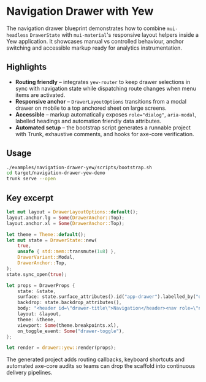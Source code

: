 # Navigation Drawer with Yew

The navigation drawer blueprint demonstrates how to combine `mui-headless`
`DrawerState` with `mui-material`'s responsive layout helpers inside a Yew
application. It showcases manual vs controlled behaviour, anchor switching and
accessible markup ready for analytics instrumentation.

## Highlights

- **Routing friendly** – integrates `yew-router` to keep drawer selections in
sync with navigation state while dispatching route changes when menu items are
activated.
- **Responsive anchor** – `DrawerLayoutOptions` transitions from a modal drawer
on mobile to a top anchored sheet on large screens.
- **Accessible** – markup automatically exposes `role="dialog"`,
`aria-modal`, labelled headings and automation friendly data attributes.
- **Automated setup** – the bootstrap script generates a runnable project with
Trunk, exhaustive comments, and hooks for axe-core verification.

## Usage

```bash
./examples/navigation-drawer-yew/scripts/bootstrap.sh
cd target/navigation-drawer-yew-demo
trunk serve --open
```

## Key excerpt

```rust
let mut layout = DrawerLayoutOptions::default();
layout.anchor.lg = Some(DrawerAnchor::Top);
layout.anchor.xl = Some(DrawerAnchor::Top);

let theme = Theme::default();
let mut state = DrawerState::new(
    true,
    unsafe { std::mem::transmute(1u8) },
    DrawerVariant::Modal,
    DrawerAnchor::Top,
);
state.sync_open(true);

let props = DrawerProps {
    state: &state,
    surface: state.surface_attributes().id("app-drawer").labelled_by("drawer-title"),
    backdrop: state.backdrop_attributes(),
    body: "<header id=\"drawer-title\">Navigation</header><nav role=\"navigation\">...</nav>",
    layout: &layout,
    theme: &theme,
    viewport: Some(theme.breakpoints.xl),
    on_toggle_event: Some("drawer-toggle"),
};

let render = drawer::yew::render(props);
```

The generated project adds routing callbacks, keyboard shortcuts and automated
axe-core audits so teams can drop the scaffold into continuous delivery
pipelines.
